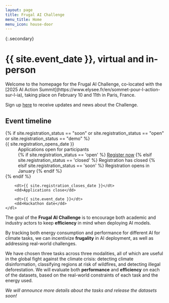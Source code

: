 ```yaml
---
layout: page
title: Frugal AI Challenge
menu_title: Home
menu_icon: house-door
---
```


{:.secondary}
# {{ site.event_date }}, virtual and in-person

<!-- REMOVE THIS SECTION when you use this template -->
<div class="lead" markdown="1">
Welcome to the homepage for the Frugal AI Challenge, co-located with the [2025 AI Action Summit](https://www.elysee.fr/en/sommet-pour-l-action-sur-l-ia), taking place on February 10 and 11th in Paris, France.

Sign up [here](https://docs.google.com/forms/d/e/1FAIpQLSdwrq9Rhe7fcFL2_UQrIP3bPb75-zKF7aHq2h--lF0iSoITIA/viewform?usp=sf_link) to receive updates and news about the Challenge.
</div>
<!-- END of section to remove -->

<div class="aside">
    <h2><i class="bi bi-calendar3"></i> Event timeline</h2>
    <dl>
        {% if site.registration_status == "soon" or site.registration_status == "open" or site.registration_status == "demo" %}
            <dt>{{ site.registration_opens_date }}</dt>
            <dd>
                Applications open for participants<br>
                {% if site.registration_status == 'open' %}
                    <a href="{{ site.baseurl }}{% link registration.md %}" class="btn">Register now</a>
                {% elsif site.registration_status == 'closed' %}
                    <a class="btn disabled">Registration has closed</a>
                {% elsif site.registration_status == 'soon' %}
                    <a class="btn disabled">Registration opens in January</a>
                {% endif %}
            </dd>
        {% endif %}

        <dt>{{ site.registration_closes_date }}</dt>
        <dd>Applications close</dd>

        <dt>{{ site.event_date }}</dt>
        <dd>Hackathon date</dd>
    </dl>
</div>

The goal of the **Frugal AI Challenge** is to encourage both academic and industry actors to keep **efficiency** in mind when deploying AI models. 

By tracking both energy consumption and performance for different AI for climate tasks, we can incentivize **frugality** in AI deployment, as well as addressing real-world challenges.

We have chosen three tasks across three modalities, all of which are useful in the global fight against the climate crisis: detecting climate disinformation, classifying regions at risk of wildfires, and detecting illegal deforestation. We will evaluate both **performance** and **efficiency** on each of the datasets, based on the real-world constraints of each task and the energy used.

*We will announce more details about the tasks and release the datasets soon!*
